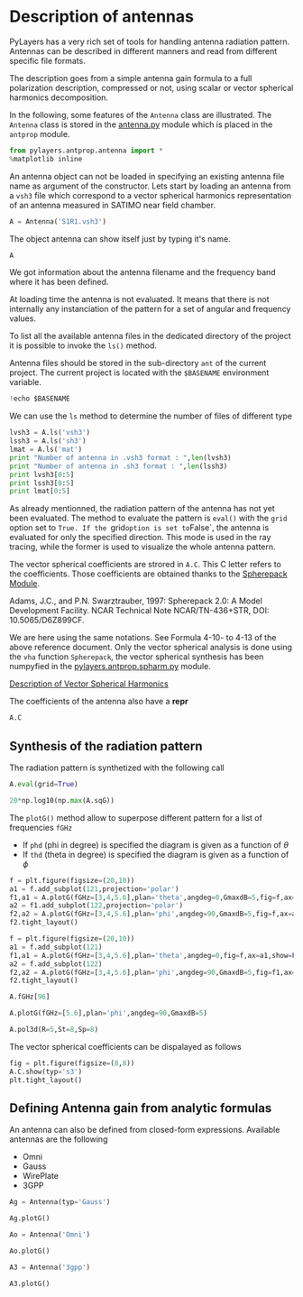 # Description of antennas

PyLayers has a very rich set of tools for handling antenna radiation pattern. Antennas can be described in different manners and read from different specific file formats.

The description goes from a simple antenna gain formula to a full polarization description, compressed or not, using scalar or vector spherical harmonics decomposition.

In the following, some features of the `Antenna` class are illustrated.
The  `Antenna` class is stored in the [antenna.py](http://pylayers.github.io/pylayers/modules/pylayers.antprop.antenna.html) module which is placed in the `antprop` module.

```python
from pylayers.antprop.antenna import *
%matplotlib inline
```

An antenna object can not be loaded in specifying an existing antenna file name as argument of the constructor. Lets start by loading an antenna from a `vsh3` file which correspond to a vector spherical harmonics representation of an antenna measured in SATIMO near field chamber.

```python
A = Antenna('S1R1.vsh3')
```

The object antenna can show itself just by typing it's name.

```python
A
```

We got information about the antenna filename and the frequency band where it has been defined.

At loading time the antenna is not evaluated. It means that there is not internally any instanciation of the pattern for a set of angular and frequency values.

To list all the available antenna files in the dedicated directory of the project it is possible to invoke the `ls()` method.

Antenna files should be stored in the sub-directory `ant` of the current project.
The current project is located with the `$BASENAME` environment variable.

```python
!echo $BASENAME
```

We can use the `ls` method to determine the number of files of different type

```python
lvsh3 = A.ls('vsh3')
lssh3 = A.ls('sh3')
lmat = A.ls('mat')
print "Number of antenna in .vsh3 format : ",len(lvsh3)
print "Number of antenna in .sh3 format : ",len(lssh3)
print lvsh3[0:5]
print lssh3[0:5]
print lmat[0:5]
```

As already mentionned, the radiation pattern of the antenna has not yet been evaluated. The method to evaluate the pattern is `eval()` with the `grid` option set to `True. If the `grid` option is set to `False`, the antenna is evaluated for only the specified direction. This mode is used in the ray tracing, while the former is used to visualize the whole antenna pattern.

The vector spherical coefficients are strored in `A.C`. This C letter refers to the coefficients.
Those coefficients are obtained thanks to the [Spherepack Module](http://nldr.library.ucar.edu/repository/assets/technotes/TECH-NOTE-000-000-000-380.pdf).

Adams, J.C., and P.N. Swarztrauber, 1997: Spherepack 2.0: A Model Development Facility. NCAR Technical Note NCAR/TN-436+STR, DOI: 10.5065/D6Z899CF.

We are here using the same notations.
See Formula 4-10- to 4-13 of the above reference document.
Only the vector spherical analysis is done using the `vha` function `Spherepack`, the vector spherical synthesis has been numpyfied in the
[pylayers.antprop.spharm.py](http://pylayers.github.io/pylayers/modules/pylayers.antprop.spharm.html) module.

[Description of Vector Spherical Harmonics](./AntennaVSH.html)

The coefficients of the antenna also have a __repr__

```python
A.C
```

## Synthesis of the radiation pattern

The radiation pattern is synthetized with the following call

```python
A.eval(grid=True)
```

```python
20*np.log10(np.max(A.sqG))

```


The `plotG()` method allow to superpose different pattern for a list of frequencies `fGHz`
+ If `phd` (phi in degree) is specified the diagram is given as a function of $\theta$
+ If `thd` (theta in degree) is specified the diagram is given as a function of $\phi$

```python
f = plt.figure(figsize=(20,10))
a1 = f.add_subplot(121,projection='polar')
f1,a1 = A.plotG(fGHz=[3,4,5.6],plan='theta',angdeg=0,GmaxdB=5,fig=f,ax=a1,show=False)
a2 = f1.add_subplot(122,projection='polar')
f2,a2 = A.plotG(fGHz=[3,4,5.6],plan='phi',angdeg=90,GmaxdB=5,fig=f,ax=a2)
f2.tight_layout()
```

```python
f = plt.figure(figsize=(20,10))
a1 = f.add_subplot(121)
f1,a1 = A.plotG(fGHz=[3,4,5.6],plan='theta',angdeg=0,fig=f,ax=a1,show=False,polar=False)
a2 = f.add_subplot(122)
f2,a2 = A.plotG(fGHz=[3,4,5.6],plan='phi',angdeg=90,GmaxdB=5,fig=f1,ax=a2,polar=False)
f2.tight_layout()
```

```python
A.fGHz[96]
```

```python
A.plotG(fGHz=[5.6],plan='phi',angdeg=90,GmaxdB=5)
```

```python
A.pol3d(R=5,St=8,Sp=8)
```

The vector spherical coefficients can be dispalayed as follows

```python
fig = plt.figure(figsize=(8,8))
A.C.show(typ='s3')
plt.tight_layout()
```

## Defining Antenna gain from analytic formulas

An antenna can also be defined from closed-form expressions. Available antennas are the following
+ Omni
+ Gauss
+ WirePlate
+ 3GPP

```python
Ag = Antenna(typ='Gauss')
```

```python
Ag.plotG()
```

```python
Ao = Antenna('Omni')
```

```python
Ao.plotG()
```

```python
A3 = Antenna('3gpp')
```

```python
A3.plotG()
```
